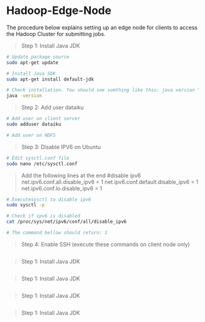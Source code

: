 # Hadoop-Edge-Node
The procedure below explains setting up an edge node for clients to access the Hadoop Cluster for submitting jobs.

> Step 1: Install Java JDK

```sh
# Update package source
sudo apt-get update

# Install Java SDK
sudo apt-get install default-jdk

# Check installation. You should see somthing like this: java version "x.x.x"
java -version

```

> Step 2: Add user dataiku

```sh
# Add user on client server
sudo adduser dataiku

# Add user on HDFS

```

> Step 3: Disable IPV6 on Ubuntu

```sh
# Edit sysctl.conf file
sudo nano /etc/sysctl.conf

```
> Add the following lines at the end
#disable ipv6
net.ipv6.conf.all.disable_ipv6 = 1
net.ipv6.conf.default.disable_ipv6 = 1
net.ipv6.conf.lo.disable_ipv6 = 1

```sh
# Executesysctl to disable ipv6
sudo sysctl -p

# Check if ipv6 is disabled
cat /proc/sys/net/ipv6/conf/all/disable_ipv6

# The command bellow should return: 1

```

> Step 4: Enable SSH (execute these commands on client node only)

```sh
```

> Step 1: Install Java JDK

```sh
```

> Step 1: Install Java JDK

```sh
```

> Step 1: Install Java JDK

```sh
```

> Step 1: Install Java JDK

```sh
```
